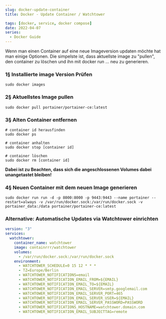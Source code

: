 ```yaml
---
slug: docker-update-container
title: Docker - Update Container / Watchtower

tags: [docker, service, docker compose]
date: 2022-04-07
series: 
  - Docker Guide
---
```


Wenn man einen Container auf eine neue Imageversion updaten möchte hat man einige Optionen.
Die simpelste ist, dass aktuellste image zu "pullen", den container zu löschen und ihn mit docker run ... neu zu generieren. 

### 1§ Installierte image Version Prüfen

`sudo docker images`

### 2§ Aktuellstes Image pullen
`sudo docker pull portainer/portainer-ce:latest`

### 3§ Alten Container entfernen

```
# container id herausfinden
sudo docker ps

# container anhalten
sudo docker stop [container id]

# container löschen
sudo docker rm [container id]
```
**Dabei ist zu Beachten, dass sich die angeschlossenen Volumes dabei unangetastet bleiben!**

### 4§ Neuen Container mit dem neuen Image generieren
`sudo docker run run -d -p 8000:8000 -p 9443:9443 --name portainer --restart=always -v /var/run/docker.sock:/var/run/docker.sock -v portainer_data:/data portainer/portainer-ce:latest`


### Alternative: Automatische Updates via Watchtower einrichten

```yaml title="docker-compose.yml"
version: "3"
services:
  watchtower:
    container_name: watchtower
    image: containrrr/watchtower
    volumes:
      - /var/run/docker.sock:/var/run/docker.sock
    environment:
      - WATCHTOWER_SCHEDULE=0 15 12 * * *
      - TZ=Europe/Berlin
      - WATCHTOWER_NOTIFICATIONS=email
      - WATCHTOWER_NOTIFICATION_EMAIL_FROM=${EMAIL}
      - WATCHTOWER_NOTIFICATION_EMAIL_TO=${EMAIL}
      - WATCHTOWER_NOTIFICATION_EMAIL_SERVER=smtp.googlemail.com
      - WATCHTOWER_NOTIFICATION_EMAIL_SERVER_PORT=465
      - WATCHTOWER_NOTIFICATION_EMAIL_SERVER_USER=${EMAIL}
      - WATCHTOWER_NOTIFICATION_EMAIL_SERVER_PASSWORD=PASSWORD
      - WATCHTOWER_NOTIFICATIONS_HOSTNAME=watchtower.domain.com
      - WATCHTOWER_NOTIFICATION_EMAIL_SUBJECTTAG=remote

```